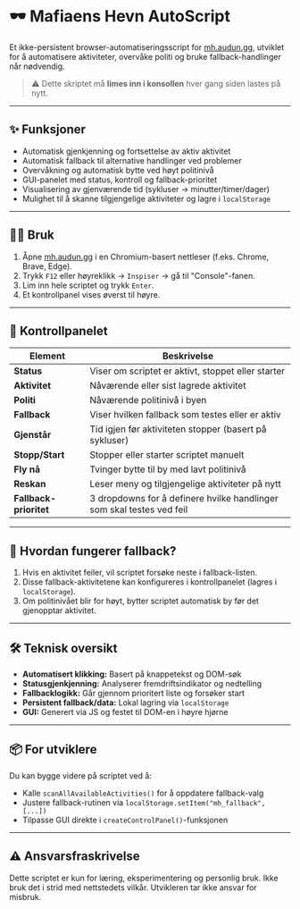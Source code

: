# 🕶️ Mafiaens Hevn AutoScript

Et ikke-persistent browser-automatiseringsscript for [mh.audun.gg](https://mh.audun.gg), utviklet for å automatisere aktiviteter, overvåke politi og bruke fallback-handlinger når nødvendig.

> ⚠️ Dette skriptet må **limes inn i konsollen** hver gang siden lastes på nytt.

---

## ✨ Funksjoner

- Automatisk gjenkjenning og fortsettelse av aktiv aktivitet
- Automatisk fallback til alternative handlinger ved problemer
- Overvåkning og automatisk bytte ved høyt politinivå
- GUI-panelet med status, kontroll og fallback-prioritet
- Visualisering av gjenværende tid (sykluser → minutter/timer/dager)
- Mulighet til å skanne tilgjengelige aktiviteter og lagre i `localStorage`

---

## 🧑‍💻 Bruk

1. Åpne [mh.audun.gg](https://mh.audun.gg) i en Chromium-basert nettleser (f.eks. Chrome, Brave, Edge).
2. Trykk `F12` eller høyreklikk → `Inspiser` → gå til "Console"-fanen.
3. Lim inn hele scriptet og trykk `Enter`.
4. Et kontrollpanel vises øverst til høyre.

---

## 🧭 Kontrollpanelet

| Element        | Beskrivelse |
|----------------|-------------|
| **Status**     | Viser om scriptet er aktivt, stoppet eller starter |
| **Aktivitet**  | Nåværende eller sist lagrede aktivitet |
| **Politi**     | Nåværende politinivå i byen |
| **Fallback**   | Viser hvilken fallback som testes eller er aktiv |
| **Gjenstår**   | Tid igjen før aktiviteten stopper (basert på sykluser) |
| **Stopp/Start**| Stopper eller starter scriptet manuelt |
| **Fly nå**     | Tvinger bytte til by med lavt politinivå |
| **Reskan**     | Leser meny og tilgjengelige aktiviteter på nytt |
| **Fallback-prioritet** | 3 dropdowns for å definere hvilke handlinger som skal testes ved feil |

---

## 🧠 Hvordan fungerer fallback?

1. Hvis en aktivitet feiler, vil scriptet forsøke neste i fallback-listen.
2. Disse fallback-aktivitetene kan konfigureres i kontrollpanelet (lagres i `localStorage`).
3. Om politinivået blir for høyt, bytter scriptet automatisk by før det gjenopptar aktivitet.

---

## 🛠 Teknisk oversikt

- **Automatisert klikking:** Basert på knappetekst og DOM-søk
- **Statusgjenkjenning:** Analyserer fremdriftsindikator og nedtelling
- **Fallbacklogikk:** Går gjennom prioritert liste og forsøker start
- **Persistent fallback/data:** Lokal lagring via `localStorage`
- **GUI:** Generert via JS og festet til DOM-en i høyre hjørne

---

## 📦 For utviklere

Du kan bygge videre på scriptet ved å:

- Kalle `scanAllAvailableActivities()` for å oppdatere fallback-valg
- Justere fallback-rutinen via `localStorage.setItem("mh_fallback", [...])`
- Tilpasse GUI direkte i `createControlPanel()`-funksjonen

---

## ⚠️ Ansvarsfraskrivelse

Dette scriptet er kun for læring, eksperimentering og personlig bruk. Ikke bruk det i strid med nettstedets vilkår. Utvikleren tar ikke ansvar for misbruk.

